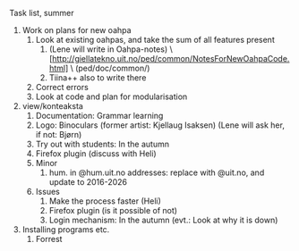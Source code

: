 Task list, summer

1. Work on plans for new oahpa
    1. Look at existing oahpas, and take the sum of all features present
        1. (Lene will write in Oahpa-notes) \\
    [http://giellatekno.uit.no/ped/common/NotesForNewOahpaCode.html]  \\
    (ped/doc/common/)
        1. Tiina++ also to write there
    1. Correct errors
    1. Look at code and plan for modularisation
1. view/konteaksta
    1. Documentation: Grammar learning
    1. Logo: Binoculars (former artist: Kjellaug Isaksen) (Lene will ask her, if not: Bjørn)
    1. Try out with students: In the autumn
    1. Firefox plugin (discuss with Heli)
    1. Minor
        1. hum. in @hum.uit.no addresses: replace with @uit.no, and update to 2016-2026
    1. Issues
        1. Make the process faster (Heli)
        1. Firefox plugin (is it possible of not)
        1. Login mechanism: In the autumn (evt.: Look at why it is down)
1. Installing programs etc.
    1. Forrest
